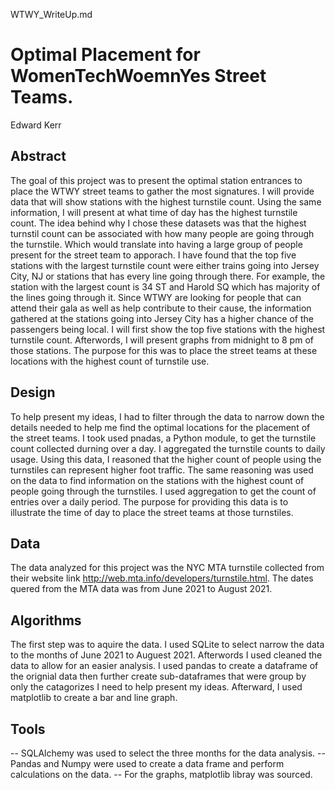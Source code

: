 WTWY_WriteUp.md

# Optimal Placement for WomenTechWoemnYes Street Teams.

Edward Kerr

## Abstract
The goal of this project was to present the optimal station entrances to place the WTWY street teams to gather the most signatures. I will provide data that will show stations with the highest turnstile count. Using the same information, I will present at what time of day has the highest turnstile count. The idea behind why I chose these datasets was that the highest turnstil count can be associated with how many people are going through the turnstile. Which would translate into having a large group of people present for the street team to apporach. I have found that the top five stations with the largest turnstile count were either trains going into Jersey City, NJ or stations that has every line going through there. For example, the station with the largest count is 34 ST and Harold SQ which has majority of the lines going through it. Since WTWY are looking for people that can attend their gala as well as help contribute to their cause, the information gathered at the stations going into Jersey City has a higher chance of the passengers being local. I will first show the top five stations with the highest turnstile count. Afterwords, I will present graphs from midnight to 8 pm of those stations. The purpose for this was to place the street teams at these locations with the highest count of turnstile use. 

## Design
 To help present my ideas, I had to filter through the data to narrow down the details needed to help me find the optimal locations for the placement of the street teams. I took used pnadas, a Python module, to get the turnstile count collected durning over a day. I aggregated the turnstile counts to daily usage. Using this data, I reasoned that the higher count of people using the turnstiles can represent higher foot traffic. The same reasoning was used on the data to find information on the stations with the highest count of people going through the turnstiles. I used aggregation to get the count of entries over a daily period. The purpose for providing this data is to illustrate the time of day to place the street teams at those turnstiles.  

## Data
The data analyzed for this project was the NYC MTA turnstile collected from their website link http://web.mta.info/developers/turnstile.html. The dates quered from the MTA data was from June 2021 to August 2021.   

## Algorithms
The first step was to aquire the data. I used SQLite to select narrow the data to the months of June 2021 to Auguest 2021. Afterwords I used cleaned the data to allow for an easier analysis. I used pandas to create a dataframe of the orignial data then further create sub-dataframes that were group by only the catagorizes I need to help present my ideas. Afterward, I used matplotlib to create a bar and line graph.   

## Tools
-- SQLAlchemy was used to select the three months for the data analysis.
-- Pandas and Numpy were used to create a data frame and perform calculations on the data.
-- For the graphs, matplotlib libray was sourced.
